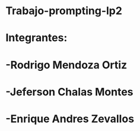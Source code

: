 # Trabajo-prompting-lp2
# Integrantes:
# -Rodrigo Mendoza Ortiz
# -Jeferson Chalas Montes
# -Enrique Andres Zevallos
